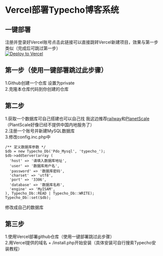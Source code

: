 # Vercel部署Typecho博客系统

## 一键部署
注册并登录好Vercel账号点击此链接可以直接跳转Vercel新建项目，效果与第一步类似（完成后可跳过第一步）  
[![Deploy to Vercel](https://vercel.com/button)](https://vercel.com/import/project?template=https://github.com/QzKevin/typecho_vercel)

## 第一步（使用一键部署跳过此步骤）
1.Github创建一个仓库 设置为private  
2.克隆本仓库代码到你创建的仓库

## 第二步
1.获取一个数据库可自己搭建也可以自己找
我这边推荐[railway](https://railway.app/)和[PlanetScale](https://planetscale.com/)（PlantScale好像已经不提供中国内地服务了）  
2.注册一个账号并新建MySQL数据库  
3.修改config.inc.php中
```
/** 定义数据库参数 */
$db = new Typecho_Db('Pdo_Mysql', 'typecho_');
$db->addServer(array (
  'host' => '请填入数据库地址',
  'user' => '数据库用户名',
  'password' => '数据库密码',
  'charset' => 'utf8',
  'port' => '3306',
  'database' => '数据库名称',
  'engine' => 'MyISAM',
), Typecho_Db::READ | Typecho_Db::WRITE);
Typecho_Db::set($db);

```
修改成自己的数据库

## 第三步
1.使用Vercel部署github仓库（使用一键部署跳过此步骤）  
2.用Vercel提供的域名 + /install.php开始安装（具体安装可自行搜索Typecho安装教程）

